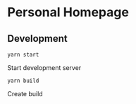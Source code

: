 # Personal Homepage

## Development

```
yarn start
```

Start development server

```
yarn build
```

Create build
